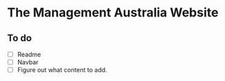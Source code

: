 # The Management Australia Website

## To do
- [ ] Readme
- [ ] Navbar
- [ ] Figure out what content to add.
